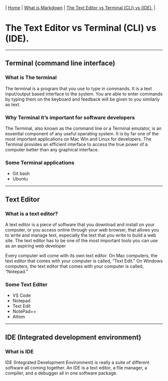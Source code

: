  |  [Home](README.md)  |  [What is Markdown](mdown.md)   |      [The Text Editor vs Terminal (CLI) vs (IDE).](terminal.md) |


 

# The Text Editor vs Terminal (CLI) vs (IDE).

**********************

## Terminal (command line interface)

### What is The terminal

The terminal is a program that you use to type in commands.
It is a text input/output based interface to the system. 
You are able to enter commands by typing them on the keyboard 
and feedback will be given to you similarly as text.

 ### Why Terminal it’s important for software developers


 The Terminal, also known as the command line or a Terminal emulator,
 is an essential component of any useful operating system. It is by far
 one of the most important applications on Mac Win and Linux for developers.
 The Terminal provides an efficient interface to access the true power of a 
 computer better than any graphical interface.
 
### Some Terminal applications

* Git bash
* Ubuntu

 __________________
 
## Text Editor 

### What is a text editor?


A text editor is a piece of software that you download and install on
your computer, or you access online through your web browser, that
allows you to write and manage text, especially the text that you write
to build a web site. The text editor has to be one of the most
important tools you can use as an aspiring web developer

Every computer will come with its own text editor. On Mac
computers, the text editor that comes with your computer is called,
“Text Edit.” On Windows computers, the text editor that comes with
your computer is called, “Notepad.”

### Some Text Editer 

* VS Code
* Notepad
* Text Edit
* NotePad++
* Attom

____________________

## IDE (Integrated development environment)

### What is IDE 

IDE (Integrated Development Environment) is really a suite of
different software all coming together. An IDE is a text editor, a file
manager, a compiler, and a debugger all in one software package.


